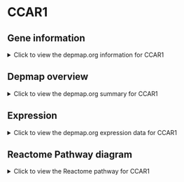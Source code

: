 <h1>CCAR1</h1>

<h2>Gene information</h2>
<details>
  <summary>Click to view the depmap.org information for CCAR1</summary>
  <p><a href="https://depmap.org/portal/gene/CCAR1?tab=about" target="_BLANK">Open page in a new tab...</a></p>
  <iframe src="https://depmap.org/portal/gene/CCAR1?tab=about" style="border:none;width:100%;height:800px"></iframe>
</details>

<h2>Depmap overview</h2>
<details>
  <summary>Click to view the depmap.org summary for CCAR1</summary>
  <p><a href="https://depmap.org/portal/gene/CCAR1?tab=overview" target="_BLANK">Open page in a new tab...</a></p>
  <iframe src="https://depmap.org/portal/gene/CCAR1?tab=overview" style="border:none;width:100%;height:800px"></iframe>
</details>

<h2>Expression</h2>
<details>
  <summary>Click to view the depmap.org expression data for CCAR1</summary>
  <p><a href="https://depmap.org/portal/gene/CCAR1?tab=characterization" target="_BLANK">Open page in a new tab...</a></p>
  <iframe src="https://depmap.org/portal/gene/CCAR1?tab=characterization" style="border:none;width:100%;height:800px"></iframe>
</details>



<h2>Reactome Pathway diagram</h2>
<details>
  <summary>Click to view the Reactome pathway for CCAR1</summary>
  <p><a href="https://reactome.org/PathwayBrowser/#/R-HSA-72163" target="_BLANK">Open page in a new tab...</a></p>
  <p>mRNA Splicing - Major Pathway</p>
<iframe src="https://reactome.org/PathwayBrowser/#/R-HSA-72163" style="border:none;width:100%;height:800px"></iframe>
</details>




